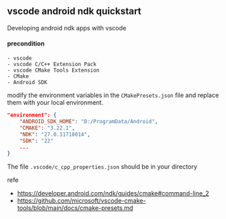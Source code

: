 


## vscode android ndk quickstart

Developing android ndk apps with vscode


#### precondition
    - vscode
    - vscode C/C++ Extension Pack
    - vscode CMake Tools Extension
    - CMake
    - Android SDK

modify the environment variables in the `CMakePresets.json` file and replace them with your local environment.

```json
"environment": {
    "ANDROID_SDK_HOME": "D:/ProgramData/Android",
    "CMAKE": "3.22.1",
    "NDK": "27.0.11718014",
    "SDK": "22"
    ...
}
```

The file `.vscode/c_cpp_properties.json` should be in your directory

refe
- https://developer.android.com/ndk/guides/cmake#command-line_2
- https://github.com/microsoft/vscode-cmake-tools/blob/main/docs/cmake-presets.md
